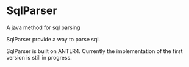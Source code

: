 # SqlParser
A java method for sql parsing

SqlParser provide a way to parse sql. 

SqlParser is built on ANTLR4. Currently the implementation of the first version is still in progress.
